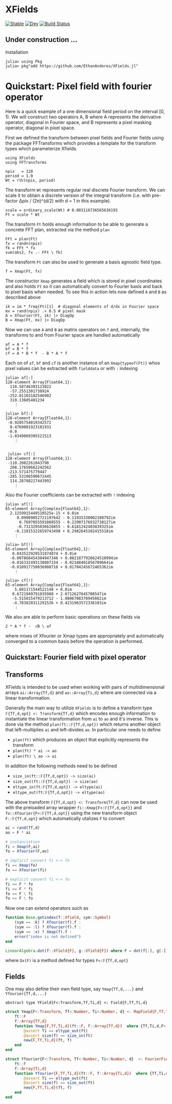 # XFields

[![Stable](https://img.shields.io/badge/docs-stable-blue.svg)](https://EthanAnderes.github.io/XFields.jl/stable)
[![Dev](https://img.shields.io/badge/docs-dev-blue.svg)](https://EthanAnderes.github.io/XFields.jl/dev)
[![Build Status](https://travis-ci.com/EthanAnderes/XFields.jl.svg?branch=master)](https://travis-ci.com/EthanAnderes/XFields.jl)



## Under construction ... 

Installation

```
julia> using Pkg
julia> pkg"add https://github.com/EthanAnderes/XFields.jl"
```

# Quickstart: Pixel field with fourier operator 

Here is a quick example of a one dimensional field period on the interval [0, 1). We will construct two operators A, B where A represents the derivative operator, diagonal in Fourier space, and B represents a pixel masking operator, diagonal in pixel space.

First we defined the transform between pixel fields and Fourier fields using the package FFTransforms which provides a template for the transform types which parameterize Xfields.

```
using XFields
using FFTransforms

npix   = 128
period = 1.0 
Wt = r𝕎(npix, period)
```

The transform `Wt` represents regular real discrete Fourier transform. We can scale it to obtain a discrete version of the integral transform (i.e. with pre-factor Δpix / (2π)^(d/2) with d = 1 in this example). 

```
scale = ordinary_scale(Wt) # 0.003116736565636193
Ft = scale * Wt
```

The transform `Ft` holds enough information to be able to generate a concrete FFT plan, extracted via the method `plan`

```
FFt = plan(Ft)
fx = randn(npix)
fk = FFt * fx
sum(abs2, fx .- FFt \ fk)
``` 

The transform `Ft` can also be used to generate a basis agnostic field type. 

```
f = Xmap(Ft, fx)
```

The constructor `Xmap` generates a field which is stored in pixel coordinates and also holds `Ft` so it can automatically convert to Fourier basis and back to pixel basis when needed. To see this in action lets now defined `A` and `B` as described above 

```
ik = im * freq(Ft)[1]  # diagonal elements of d/dx in Fourier space
mx = rand(npix) .< 0.5 # pixel mask
A = Xfourier(Ft, ik) |> DiagOp
B = Xmap(Ft, mx) |> DiagOp
```

Now we can use `A` and `B` as matrix operators on `f` and, internally, the transforms to and from Fourier space are handled automatically 

```
af = A * f
bf = B * f
cf = A * B * f  - B * A * f
```

Each on of `af`, `bf` and `cf` is another instance of an `Xmap{typeof(Ft)}` whos pixel values can be extracted with `fielddata` or with `:` indexing 

```
julia> af[:]
128-element Array{Float64,1}:
  110.58746393123022
  -57.2551301738924
 -252.01103182546902
  319.13605401234
    ⋮

julia> bf[:]
128-element Array{Float64,1}:
 -0.9205754019342572
  0.4769001923181931
 -0.0
 -1.0349069395521513
    ⋮


 julia> cf[:]
128-element Array{Float64,1}:
 -110.2082261043798
  208.17650662242562
 -213.571475779447
 -285.53106590672445
  114.28788227443992
    ⋮

``` 

Also the Fourier coefficients can be extracted with `!` indexing



```
julia> af[!]
65-element Array{Complex{Float64},1}:
  2.1259915449510525e-15 + 0.0im
     0.09809052721197642 - 0.11935338002108792im
      0.7697055591088555 - 0.22907176932738127im
     -0.7313295036626855 - 0.6181242403839325im
    -0.11815322659743498 + 0.2982645102415518im
    ⋮

julia> bf[!]
65-element Array{Complex{Float64},1}:
   0.043522929531874074 + 0.0im
  -0.007868454304947346 + 0.0021877926624518994im
  -0.016332493138807334 - 0.02188401856709664im
  -0.010917750036908718 + 0.01704245672465362im
    ⋮

julia> cf[!]
65-element Array{Complex{Float64},1}:
    5.681171544522148 + 0.0im
   0.6721949791035988 + 2.6712627645708547im
   -5.515015479213712 - 1.0806708378945662im
   -4.783820311291526 + 0.4231963572336103im
    ⋮
```

We also are able to perform basic operations on these fields via 

```
2 * A * f -  √B \ af
```
where mixes of Xfourier or Xmap types are appropriately and automatically converged to a common basis before the operation is performed.



## Quickstart: Fourier field with pixel operator






## Transforms

XFields is intended to be used when working with pairs of multidimensional arrays `ai::Array{Tf,d}` and `ao::Array{Ti,d}` where are connected via a linear transformation. 


Generally the main way to utilize `XFields` is to define a transform type 
`𝔽{Tf,d,opt} <: Transform{Tf,d}` which encodes enough information 
to instantiate the linear transformation from `ai` to `ao` and it's inverse. 
This is done via the method `plan(ft::𝔽{Tf,d,opt})` which returns another object that left-multiplies `ai` and left-divides `ao`. In particular one needs to define

- `plan(ft)` which produces an object that explicitly represents the transform
- `plan(ft) * ai -> ao` 
- `plan(ft) \ ao -> ai`

In addition the following methods need to be defined

- `size_in(ft::𝔽{Tf,d,opt}) -> size(ai)`
- `size_out(ft::𝔽{Tf,d,opt}) -> size(ao)`
- `eltype_in(ft:𝔽{Tf,d,opt}) -> eltype(ai)` 
- `eltype_out(ft:𝔽{Tf,d,opt}) -> eltype(ao)`


The above transform `𝔽{Tf,d,opt} <: Transform{Tf,d}` can now be used with the preloaded array wrapper `fi::Xmap{F<:𝔽{Tf,d,opt}}` and `fo::Xfourier{F<:𝔽{Tf,d,opt}}` using the new transform object `F::𝔽{Tf,d,opt}` which automatically utalizes `F` to convert

```julia
ai = rand(Tf,d)
ao = F * ai

# instanciation
fi = Xmap(F,ai)
fo = Xfourier(F,ao)

# implicit convert fi <-> fo
fi == Xmap(fo)
fo == Xfourier(fi)

# explicit convert fi <-> fo
fi == F * fo
fi == F * fi
fo == F \ fi
fo == F \ fo
```


Now one can extend operators such as 

```julia
function Base.getindex(f::Xfield, sym::Symbol)
    (sym == :k) ? Xfourier(f).f :
    (sym == :l) ? Xfourier(f).f :
    (sym == :x) ? Xmap(f).f :
    error("index is not defined")
end

LinearAlgebra.dot(f::Xfield{F}, g::Xfield{F}) where F = dot(f[:], g[:]) .* Ωx(F)
```
where `Ωx(F)` is a method defined for types `F<:𝔽{Tf,d,opt}`






## Fields

One may also define their own field type, say `Ymap{Tf,d,...}` and `Yfourier{Tf,d,...}`

`abstract type YField{F<:Transform,Tf,Ti,d} <: Field{F,Tf,Ti,d}`

```julia
struct Ymap{F<:Transform, Tf<:Number, Ti<:Number, d} <: MapField{F,Tf,Ti,d}
    ft::F
    f::Array{Tf,d}
    function Ymap{F,Tf,Ti,d}(ft::F, f::Array{Tf,d})  where {Tf,Ti,d,F<:Transform{Tf,d}}
        @assert Ti == eltype_out(ft)
        @assert size(f) == size_in(ft)
        new{F,Tf,Ti,d}(ft, f)
    end
end

struct Yfourier{F<:Transform, Tf<:Number, Ti<:Number, d}  <: FourierField{F,Tf,Ti,d}
    ft::F
    f::Array{Ti,d}
    function Yfourier{F,Tf,Ti,d}(ft::F, f::Array{Ti,d})  where {Tf,Ti,d,F<:Transform{Tf,d}}
        @assert Ti == eltype_out(ft)
        @assert size(f) == size_out(ft)
        new{F,Tf,Ti,d}(ft, f)
    end
end

```


